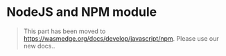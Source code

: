 # NodeJS and NPM module

> This part has been moved to  <https://wasmedge.org/docs/develop/javascript/npm>. Please use our new docs..
